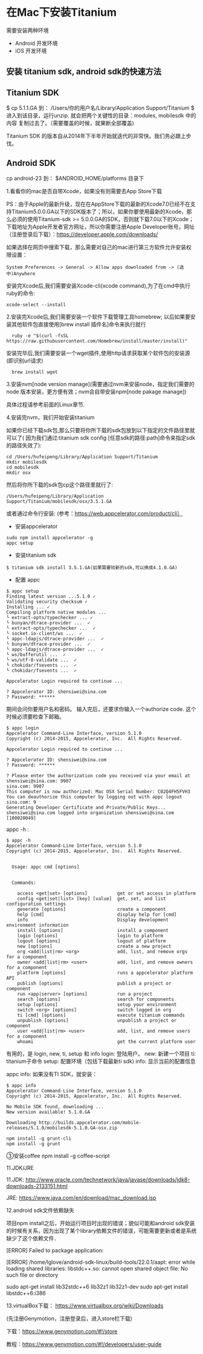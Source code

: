 # 在Mac下安装Titanium

需要安装两种环境

- Android 开发环境
- iOS 开发环境

## 安装  titanium sdk, android sdk的快速方法

## Titanium SDK

$ cp 5.1.1.GA 到： /Users/你的用户名/Library/Application Support/Titanium
$ 进入到该目录，运行unzip. 就会把两个关键性的目录：modules, mobilesdk 中的内容
复制过去了。（需要覆盖的时候，就果断全部覆盖)

Titanium SDK 的版本自从2014年下半年开始就迭代的非常快。我们务必跟上步伐。

## Android SDK

cp android-23 到： $ANDROID_HOME/platforms 目录下

1.看看你的mac是否自带Xcode，如果没有则需要去App Store下载

  PS：由于Apple的最新升级，现在在AppStore下载的最新的Xcode7.0已经不在支持Titanium5.0.0.GA以下的SDK版本了；所以，如果你要使用最新的Xcode，那么必须的使用Titanium-sdk >= 5.0.0.GA的SDK，否则就下载7.0以下的Xcode；下载地址为Apple开发者官方网址，所以你需要注册Apple Developer账号。网址（注册登录后下载）：https://developer.apple.com/downloads/

  如果选择在网页中搜索下载，那么需要对自己的mac进行第三方软件允许安装权限设置：

```
System Preferences -> General -> Allow apps downloaded from -> (选中)Anywhere
```

  安装完Xcode后,我们需要安装Xcode-cli(xcode command),为了在cmd中执行ruby的命令:

```
xcode-select --install
```

2.安装完Xcode后,我们需要安装一个软件下载管理工具homebrew;
以后如果要安装其他软件包直接使用[brew install 插件名]命令来执行就行

```
  ruby -e "$(curl -fsSL https://raw.githubusercontent.com/Homebrew/install/master/install)"
```

  安装完毕后,我们需要安装一个wget插件,使用http请求获取某个软件包的安装源(即识别url请求)

```
  brew install wget
```

3.安装nvm[node version manage](需要通过nvm来安装node，指定我们需要的node
版本安装，更方便有效；nvm会自带安装npm[node pakage manage])

具体过程请参考前面的Linux章节.

4.安装完nvm，我们开始安装titanium

  如果你已经下载sdk包,那么只要将你所下载的sdk包放到以下指定的文件路径里就可以了(
  因为我们通过:titanium sdk config [任意sdk的路径:path]命令来指定sdk的路径失效了):

  ```
  cd /Users/hufeipeng/Library/Application Support/Titanium
  mkdir mobilesdk
  cd mobilesdk
  mkdir osx
  ```

  然后将你所下载的sdk包cp这个路径里就行了:
  ```
  /Users/hufeipeng/Library/Application Support/Titanium/mobilesdk/osx/3.5.1.GA
  ```

  或者通过命令行安装: (参考：https://web.appcelerator.com/product/cli）

  - 安装appcelerator

  ```
  sudo npm install appcelerator -g
  appc setup
  ```

  - 安装titanium sdk

  ```
  $ titanium sdk install 3.5.1.GA(如果需要较新的sdk,可以换成4.1.0.GA)
  ```

  - 配置 appc
  ```
  $ appc setup
  Finding latest version ...5.1.0 ✓
  Validating security checksum ✓
  Installing ... ✓
  Compiling platform native modules ...
  └ extract-opts/typechecker ... ✓
  └ bunyan/dtrace-provider ...  ✓
  └ extract-opts/typechecker ...  ✓
  └ socket.io-client/ws ...  ✓
  └ appc-ldapjs/dtrace-provider ...  ✓
  └ bunyan/dtrace-provider ...  ✓
  └ appc-ldapjs/dtrace-provider ...  ✓
  └ ws/bufferutil ...  ✓
  └ ws/utf-8-validate ...  ✓
  └ chokidar/fsevents ...  ✓
  └ chokidar/fsevents ...  ✓

  Appcelerator Login required to continue ...

  ? Appcelerator ID: shensiwei@sina.com
  ? Password: ******
  ```

期间会问你要用户名和密码。
输入完后，还要求你输入一个authorize code. 这个时候必须要检查下邮箱。

```
$ appc login
Appcelerator Command-Line Interface, version 5.1.0
Copyright (c) 2014-2015, Appcelerator, Inc.  All Rights Reserved.

Appcelerator Login required to continue ...

? Appcelerator ID: shensiwei@sina.com
? Password: ******

? Please enter the authorization code you received via your email at shensiwei@sina.com: 9907
sina.com: 9907
This computer is now authorized: Mac OSX Serial Number: C02Q4FH5FVH3
You can deauthorize this computer by logging out with appc logout
sina.com: 9
Generating Developer Certificate and Private/Public Keys...
shensiwei@sina.com logged into organization shensiwei@sina.com [100020049]
```

appc -h :
```
$ appc -h
Appcelerator Command-Line Interface, version 5.1.0
Copyright (c) 2014-2015, Appcelerator, Inc.  All Rights Reserved.


  Usage: appc cmd [options]


  Commands:

    access <get|set> [options]           get or set access in platform
    config <get|set|list> [key] [value]  get, set, and list configuration settings
    generate [options]                   create a component
    help [cmd]                           display help for [cmd]
    info                                 Display development environment information
    install [options]                    install a component
    login [options]                      login to platform
    logout [options]                     logout of platform
    new [options]                        create a new project
    org <add|list|rm> <org>              add, list, and remove orgs for a component
    owner <add|list|rm> <user>           add, list, and remove owners for a component
    platform [options]                   runs a appcelerator platform API
    publish [options]                    publish a project or component
    run <app|server> [options]           run a project
    search [options]                     search for components
    setup [options]                      setup your environment
    switch <org> [options]               switch logged in org
    ti [cmd] [options]                   execute titanium commands
    unpublish [options]                  unpublish a project or component
    user <add|list|rm> <user>            add, list, and remove users for a component
    whoami                               get the current platform user
```
有用的，是  login, new, ti, setup 和 info
login: 登陆用户。
new: 新建一个项目
ti:  titanium子命令
setup: 配置环境（包括下载最新ti sdk)
info: 显示当前的配置信息

appc info:
如果没有TI SDK，就安装：
```
$ appc info
Appcelerator Command-Line Interface, version 5.1.0
Copyright (c) 2014-2015, Appcelerator, Inc.  All Rights Reserved.

No Mobile SDK found, downloading ...
New version available! 5.1.0.GA

Downloading http://builds.appcelerator.com/mobile-releases/5.1.0/mobilesdk-5.1.0.GA-osx.zip

```

    npm install -g grunt-cli
    npm install -g grunt

  ③安装coffee
    npm install -g coffee-script

11.JDK/JRE

11.JDK: http://www.oracle.com/technetwork/java/javase/downloads/jdk8-downloads-2133151.html

   JRE: https://www.java.com/en/download/mac_download.jsp

12.android sdk文件依赖缺失

   项目npm install之后，开始运行项目时出现的错误；貌似可能和android sdk安装的时候有关系，因为出现了某个library依赖文件的错误，可能需要更新或者是系统缺少了这个依赖文件．


   [ERROR] Failed to package application:

   [ERROR]
 /home/lglove/android-sdk-linux/build-tools/22.0.1/aapt: error while loading shared libraries: libstdc++.so: cannot open shared object file: No such file or directory

   sudo apt-get install lib32stdc++6 lib32z1 lib32z1-dev
   sudo apt-get install libstdc++6:i386


13.virtualBox下载：
   https://www.virtualbox.org/wiki/Downloads

   (先注册Genymotion，注册登录后，进入store栏下载)

   下载：https://www.genymotion.com/#!/store

   教程：https://www.genymotion.com/#!/developers/user-guide
